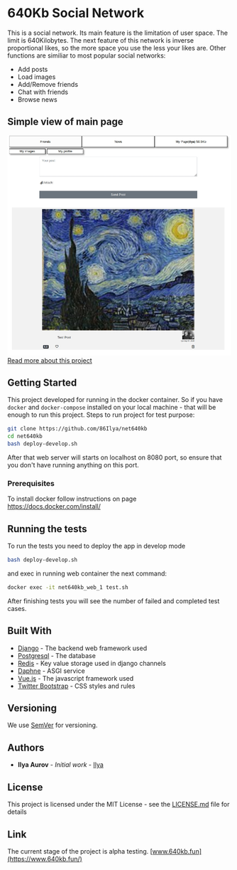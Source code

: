 # 640Kb Social Network

This is a social network. Its main feature is the limitation of user space.
The limit is 640Kilobytes.
The next feature of this network is inverse proportional likes, so the more space you use the less your likes are.
Other functions are similiar to most popular social networks:
- Add posts
- Load images
- Add/Remove friends
- Chat with friends
- Browse news
## Simple view of main page
![Simple view of main page](doc/images/main_page_view.png "Main page with post")
<br>
[Read more about this project](doc/article.md)

## Getting Started

This project developed for running in the docker container.
So if you have `docker` and `docker-compose` installed on your local machine - that will be enough to run this project.
Steps to run project for test purpose:
```bash
git clone https://github.com/86Ilya/net640kb
cd net640kb
bash deploy-develop.sh
```
After that web server will starts on localhost on 8080 port, so ensure that you don't have running anything on this port.

### Prerequisites

To install docker follow instructions on page
https://docs.docker.com/install/

## Running the tests
To run the tests you need to deploy the app in develop mode
```bash
bash deploy-develop.sh
```
and exec in running web container the next command:
```bash
docker exec -it net640kb_web_1 test.sh
```
After finishing tests you will see the number of failed and completed test cases.
## Built With

* [Django](https://www.djangoproject.com/) - The backend web framework used
* [Postgresql](https://www.postgresql.org/) - The database
* [Redis](https://redis.io/) - Key value storage used in django channels
* [Daphne](https://github.com/django/daphne) - ASGI service
* [Vue.js](https://vuejs.org/) - The javascript framework used
* [Twitter Bootstrap](https://getbootstrap.com/) - CSS styles and rules

## Versioning

We use [SemVer](http://semver.org/) for versioning.

## Authors

* **Ilya Aurov** - *Initial work* - [Ilya](https://github.com/86Ilya)

## License

This project is licensed under the MIT License - see the [LICENSE.md](LICENSE.md) file for details

## Link
The current stage of the project is alpha testing. [www.640kb.fun](https://www.640kb.fun/)
